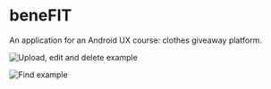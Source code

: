 # beneFIT

An application for an Android UX course: clothes giveaway platform.

![Upload, edit and delete example](https://github.com/elad-m/benefit/blob/master/benefit-upload-edit-delete-compressed.gif)


![Find example](https://github.com/elad-m/benefit/blob/master/benefit-find-compressed.gif)

